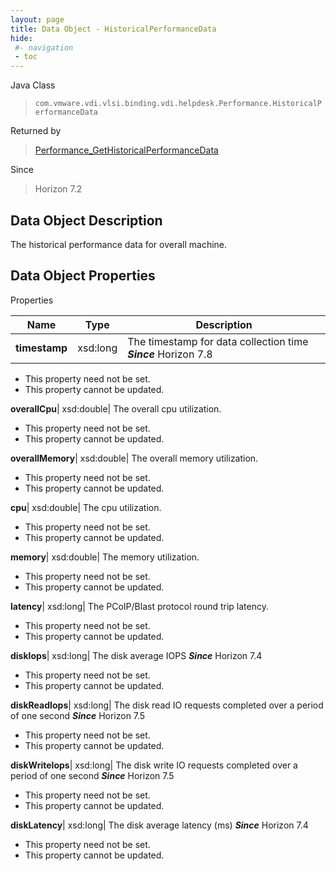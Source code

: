 ```yaml
---
layout: page
title: Data Object - HistoricalPerformanceData
hide:
 #- navigation
 - toc
---
```






Java Class  
> `com.vmware.vdi.vlsi.binding.vdi.helpdesk.Performance.HistoricalPerformanceData`

Returned by  
> [Performance_GetHistoricalPerformanceData](vdi.helpdesk.Performance.md#getHistoricalPerformanceData)

Since  
> Horizon 7.2


## Data Object Description 

The historical performance data for overall machine. 

## Data Object Properties

Properties

Name |  Type |  Description   
---|---|---  
**timestamp**|  xsd:long|  The timestamp for data collection time  **_Since_** Horizon 7.8  


* This property need not be set.
* This property cannot be updated.

  
**overallCpu**|  xsd:double|  The overall cpu utilization.   


* This property need not be set.
* This property cannot be updated.

  
**overallMemory**|  xsd:double|  The overall memory utilization.   


* This property need not be set.
* This property cannot be updated.

  
**cpu**|  xsd:double|  The cpu utilization.   


* This property need not be set.
* This property cannot be updated.

  
**memory**|  xsd:double|  The memory utilization.   


* This property need not be set.
* This property cannot be updated.

  
**latency**|  xsd:long|  The PCoIP/Blast protocol round trip latency.   


* This property need not be set.
* This property cannot be updated.

  
**diskIops**|  xsd:long|  The disk average IOPS  **_Since_** Horizon 7.4  


* This property need not be set.
* This property cannot be updated.

  
**diskReadIops**|  xsd:long|  The disk read IO requests completed over a period of one second  **_Since_** Horizon 7.5  


* This property need not be set.
* This property cannot be updated.

  
**diskWriteIops**|  xsd:long|  The disk write IO requests completed over a period of one second  **_Since_** Horizon 7.5  


* This property need not be set.
* This property cannot be updated.

  
**diskLatency**|  xsd:long|  The disk average latency (ms)  **_Since_** Horizon 7.4  


* This property need not be set.
* This property cannot be updated.

  
  
  

  
  
